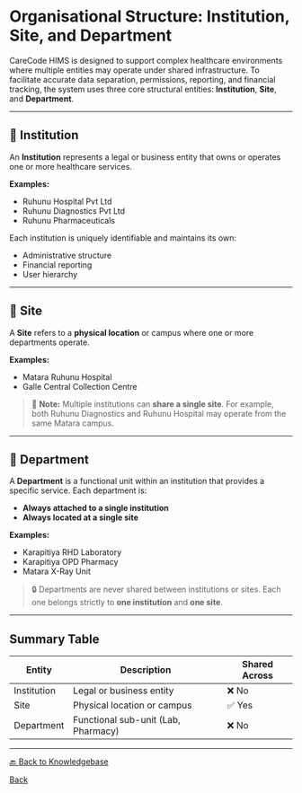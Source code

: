 # Organisational Structure: Institution, Site, and Department

CareCode HIMS is designed to support complex healthcare environments where multiple entities may operate under shared infrastructure. To facilitate accurate data separation, permissions, reporting, and financial tracking, the system uses three core structural entities: **Institution**, **Site**, and **Department**.

---

## 🏢 Institution

An **Institution** represents a legal or business entity that owns or operates one or more healthcare services.

**Examples:**

* Ruhunu Hospital Pvt Ltd
* Ruhunu Diagnostics Pvt Ltd
* Ruhunu Pharmaceuticals

Each institution is uniquely identifiable and maintains its own:

* Administrative structure
* Financial reporting
* User hierarchy

---

## 📍 Site

A **Site** refers to a **physical location** or campus where one or more departments operate.

**Examples:**

* Matara Ruhunu Hospital
* Galle Central Collection Centre

> 🔄 **Note:** Multiple institutions can **share a single site**. For example, both Ruhunu Diagnostics and Ruhunu Hospital may operate from the same Matara campus.

---

## 🧪 Department

A **Department** is a functional unit within an institution that provides a specific service. Each department is:

* **Always attached to a single institution**
* **Always located at a single site**

**Examples:**

* Karapitiya RHD Laboratory
* Karapitiya OPD Pharmacy
* Matara X-Ray Unit

> 🔒 Departments are never shared between institutions or sites. Each one belongs strictly to **one institution** and **one site**.

---

## Summary Table

| Entity      | Description                         | Shared Across |
| ----------- | ----------------------------------- | ------------- |
| Institution | Legal or business entity            | ❌ No          |
| Site        | Physical location or campus         | ✅ Yes         |
| Department  | Functional sub-unit (Lab, Pharmacy) | ❌ No          |

---

[🔙 Back to Knowledgebase](https://github.com/hmislk/hmis/wiki/Knowledgebase)



[Back](https://github.com/hmislk/hmis/wiki)
